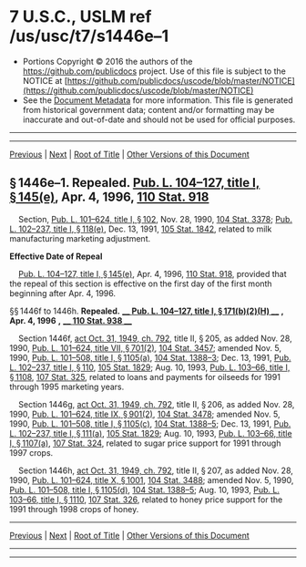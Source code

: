 ---
---

# 7 U.S.C., USLM ref /us/usc/t7/s1446e–1

* Portions Copyright © 2016 the authors of the https://github.com/publicdocs project.
  Use of this file is subject to the NOTICE at [https://github.com/publicdocs/uscode/blob/master/NOTICE](https://github.com/publicdocs/uscode/blob/master/NOTICE)
* See the [Document Metadata](././../../../../..//README.md) for more information.
  This file is generated from historical government data; content and/or formatting may be inaccurate and out-of-date and should not be used for official purposes.

----------
----------

[Previous](./../../../../..//us/usc/t7/ch35A/schIII/m__us_usc_t7_s1446e.md) | [Next](./../../../../..//us/usc/t7/ch35A/schIII/m__us_usc_t7_s1446i.md) | [Root of Title](./../../../../../) | [Other Versions of this Document](https://publicdocs.github.io/go/links?ns=uslm&ref=%2Fus%2Fusc%2Ft7%2Fs1446e%E2%80%931)

## § 1446e–1. Repealed. [Pub. L. 104–127, title I, § 145(e)][/us/pl/104/127/s145/e], Apr. 4, 1996, [110 Stat. 918][/us/stat/110/918]

    Section, [Pub. L. 101–624, title I, § 102][/us/pl/101/624/s102], Nov. 28, 1990, [104 Stat. 3378][/us/stat/104/3378]; [Pub. L. 102–237, title I, § 118(e)][/us/pl/102/237/s118/e], Dec. 13, 1991, [105 Stat. 1842][/us/stat/105/1842], related to milk manufacturing marketing adjustment.

 __Effective Date of Repeal__ 

    [Pub. L. 104–127, title I, § 145(e)][/us/pl/104/127/s145/e], Apr. 4, 1996, [110 Stat. 918][/us/stat/110/918], provided that the repeal of this section is effective on the first day of the first month beginning after Apr. 4, 1996.

§§ 1446f to 1446h. __Repealed.__  __[__  __Pub. L. 104–127, title I, § 171(b)(2)(H)__  __][/us/pl/104/127/s171/b/2/H]__  __,__  __Apr. 4, 1996__  __,__  __[__  __110 Stat. 938__  __][/us/stat/110/938]__ 

    Section 1446f, [act Oct. 31, 1949, ch. 792][/us/act/1949-10-31/ch792], title II, § 205, as added Nov. 28, 1990, [Pub. L. 101–624, title VII, § 701(2)][/us/pl/101/624/s701/2], [104 Stat. 3457][/us/stat/104/3457]; amended Nov. 5, 1990, [Pub. L. 101–508, title I, § 1105(a)][/us/pl/101/508/s1105/a], [104 Stat. 1388–3][/us/stat/104/1388-3]; Dec. 13, 1991, [Pub. L. 102–237, title I, § 110][/us/pl/102/237/s110], [105 Stat. 1829][/us/stat/105/1829]; Aug. 10, 1993, [Pub. L. 103–66, title I, § 1108][/us/pl/103/66/s1108], [107 Stat. 325][/us/stat/107/325], related to loans and payments for oilseeds for 1991 through 1995 marketing years.

    Section 1446g, [act Oct. 31, 1949, ch. 792][/us/act/1949-10-31/ch792], title II, § 206, as added Nov. 28, 1990, [Pub. L. 101–624, title IX, § 901(2)][/us/pl/101/624/s901/2], [104 Stat. 3478][/us/stat/104/3478]; amended Nov. 5, 1990, [Pub. L. 101–508, title I, § 1105(c)][/us/pl/101/508/s1105/c], [104 Stat. 1388–5][/us/stat/104/1388-5]; Dec. 13, 1991, [Pub. L. 102–237, title I, § 111(a)][/us/pl/102/237/s111/a], [105 Stat. 1829][/us/stat/105/1829]; Aug. 10, 1993, [Pub. L. 103–66, title I, § 1107(a)][/us/pl/103/66/s1107/a], [107 Stat. 324][/us/stat/107/324], related to sugar price support for 1991 through 1997 crops.

    Section 1446h, [act Oct. 31, 1949, ch. 792][/us/act/1949-10-31/ch792], title II, § 207, as added Nov. 28, 1990, [Pub. L. 101–624, title X, § 1001][/us/pl/101/624/s1001], [104 Stat. 3488][/us/stat/104/3488]; amended Nov. 5, 1990, [Pub. L. 101–508, title I, § 1105(d)][/us/pl/101/508/s1105/d], [104 Stat. 1388–5][/us/stat/104/1388-5]; Aug. 10, 1993, [Pub. L. 103–66, title I, § 1110][/us/pl/103/66/s1110], [107 Stat. 326][/us/stat/107/326], related to honey price support for the 1991 through 1998 crops of honey.

----------

[Previous](./../../../../..//us/usc/t7/ch35A/schIII/m__us_usc_t7_s1446e.md) | [Next](./../../../../..//us/usc/t7/ch35A/schIII/m__us_usc_t7_s1446i.md) | [Root of Title](./../../../../../) | [Other Versions of this Document](https://publicdocs.github.io/go/links?ns=uslm&ref=%2Fus%2Fusc%2Ft7%2Fs1446e%E2%80%931)

----------
----------

[/us/pl/104/127/s145/e]: https://publicdocs.github.io/go/links?ns=uslm&ref=%2Fus%2Fpl%2F104%2F127%2Fs145%2Fe
[/us/stat/110/918]: https://publicdocs.github.io/go/links?ns=uslm&ref=%2Fus%2Fstat%2F110%2F918
[/us/pl/101/624/s102]: https://publicdocs.github.io/go/links?ns=uslm&ref=%2Fus%2Fpl%2F101%2F624%2Fs102
[/us/stat/104/3378]: https://publicdocs.github.io/go/links?ns=uslm&ref=%2Fus%2Fstat%2F104%2F3378
[/us/pl/102/237/s118/e]: https://publicdocs.github.io/go/links?ns=uslm&ref=%2Fus%2Fpl%2F102%2F237%2Fs118%2Fe
[/us/stat/105/1842]: https://publicdocs.github.io/go/links?ns=uslm&ref=%2Fus%2Fstat%2F105%2F1842
[/us/pl/104/127/s145/e]: https://publicdocs.github.io/go/links?ns=uslm&ref=%2Fus%2Fpl%2F104%2F127%2Fs145%2Fe
[/us/stat/110/918]: https://publicdocs.github.io/go/links?ns=uslm&ref=%2Fus%2Fstat%2F110%2F918
[/us/pl/104/127/s171/b/2/H]: https://publicdocs.github.io/go/links?ns=uslm&ref=%2Fus%2Fpl%2F104%2F127%2Fs171%2Fb%2F2%2FH
[/us/stat/110/938]: https://publicdocs.github.io/go/links?ns=uslm&ref=%2Fus%2Fstat%2F110%2F938
[/us/act/1949-10-31/ch792]: https://publicdocs.github.io/go/links?ns=uslm&ref=%2Fus%2Fact%2F1949-10-31%2Fch792
[/us/pl/101/624/s701/2]: https://publicdocs.github.io/go/links?ns=uslm&ref=%2Fus%2Fpl%2F101%2F624%2Fs701%2F2
[/us/stat/104/3457]: https://publicdocs.github.io/go/links?ns=uslm&ref=%2Fus%2Fstat%2F104%2F3457
[/us/pl/101/508/s1105/a]: https://publicdocs.github.io/go/links?ns=uslm&ref=%2Fus%2Fpl%2F101%2F508%2Fs1105%2Fa
[/us/stat/104/1388-3]: https://publicdocs.github.io/go/links?ns=uslm&ref=%2Fus%2Fstat%2F104%2F1388-3
[/us/pl/102/237/s110]: https://publicdocs.github.io/go/links?ns=uslm&ref=%2Fus%2Fpl%2F102%2F237%2Fs110
[/us/stat/105/1829]: https://publicdocs.github.io/go/links?ns=uslm&ref=%2Fus%2Fstat%2F105%2F1829
[/us/pl/103/66/s1108]: https://publicdocs.github.io/go/links?ns=uslm&ref=%2Fus%2Fpl%2F103%2F66%2Fs1108
[/us/stat/107/325]: https://publicdocs.github.io/go/links?ns=uslm&ref=%2Fus%2Fstat%2F107%2F325
[/us/act/1949-10-31/ch792]: https://publicdocs.github.io/go/links?ns=uslm&ref=%2Fus%2Fact%2F1949-10-31%2Fch792
[/us/pl/101/624/s901/2]: https://publicdocs.github.io/go/links?ns=uslm&ref=%2Fus%2Fpl%2F101%2F624%2Fs901%2F2
[/us/stat/104/3478]: https://publicdocs.github.io/go/links?ns=uslm&ref=%2Fus%2Fstat%2F104%2F3478
[/us/pl/101/508/s1105/c]: https://publicdocs.github.io/go/links?ns=uslm&ref=%2Fus%2Fpl%2F101%2F508%2Fs1105%2Fc
[/us/stat/104/1388-5]: https://publicdocs.github.io/go/links?ns=uslm&ref=%2Fus%2Fstat%2F104%2F1388-5
[/us/pl/102/237/s111/a]: https://publicdocs.github.io/go/links?ns=uslm&ref=%2Fus%2Fpl%2F102%2F237%2Fs111%2Fa
[/us/stat/105/1829]: https://publicdocs.github.io/go/links?ns=uslm&ref=%2Fus%2Fstat%2F105%2F1829
[/us/pl/103/66/s1107/a]: https://publicdocs.github.io/go/links?ns=uslm&ref=%2Fus%2Fpl%2F103%2F66%2Fs1107%2Fa
[/us/stat/107/324]: https://publicdocs.github.io/go/links?ns=uslm&ref=%2Fus%2Fstat%2F107%2F324
[/us/act/1949-10-31/ch792]: https://publicdocs.github.io/go/links?ns=uslm&ref=%2Fus%2Fact%2F1949-10-31%2Fch792
[/us/pl/101/624/s1001]: https://publicdocs.github.io/go/links?ns=uslm&ref=%2Fus%2Fpl%2F101%2F624%2Fs1001
[/us/stat/104/3488]: https://publicdocs.github.io/go/links?ns=uslm&ref=%2Fus%2Fstat%2F104%2F3488
[/us/pl/101/508/s1105/d]: https://publicdocs.github.io/go/links?ns=uslm&ref=%2Fus%2Fpl%2F101%2F508%2Fs1105%2Fd
[/us/stat/104/1388-5]: https://publicdocs.github.io/go/links?ns=uslm&ref=%2Fus%2Fstat%2F104%2F1388-5
[/us/pl/103/66/s1110]: https://publicdocs.github.io/go/links?ns=uslm&ref=%2Fus%2Fpl%2F103%2F66%2Fs1110
[/us/stat/107/326]: https://publicdocs.github.io/go/links?ns=uslm&ref=%2Fus%2Fstat%2F107%2F326


